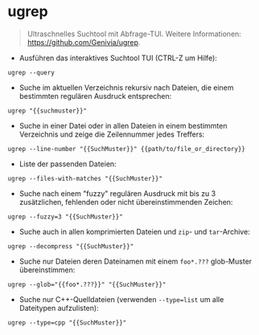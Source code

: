 # ugrep

> Ultraschnelles Suchtool mit Abfrage-TUI.
> Weitere Informationen: <https://github.com/Genivia/ugrep>.

- Ausführen das interaktives Suchtool TUI (CTRL-Z um Hilfe):

`ugrep --query`

- Suche im aktuellen Verzeichnis rekursiv nach Dateien, die einem bestimmten regulären Ausdruck entsprechen:

`ugrep "{{suchmuster}}"`

- Suche in einer Datei oder in allen Dateien in einem bestimmten Verzeichnis und zeige die Zeilennummer jedes Treffers:

`ugrep --line-number "{{SuchMuster}}" {{path/to/file_or_directory}}`

- Liste der passenden Dateien:

`ugrep --files-with-matches "{{SuchMuster}}"`

- Suche nach einem "fuzzy" regulären Ausdruck mit bis zu 3 zusätzlichen, fehlenden oder nicht übereinstimmenden Zeichen:

`ugrep --fuzzy=3 "{{SuchMuster}}"`

- Suche auch in allen komprimierten Dateien und `zip`- und `tar`-Archive:

`ugrep --decompress "{{SuchMuster}}"`

- Suche nur Dateien deren Dateinamen mit einem `foo*.???` glob-Muster übereinstimmen:

`ugrep --glob="{{foo*.???}}" "{{SuchMuster}}"`

- Suche nur C++-Quelldateien (verwenden `--type=list` um alle Dateitypen aufzulisten):

`ugrep --type=cpp "{{SuchMuster}}"`
